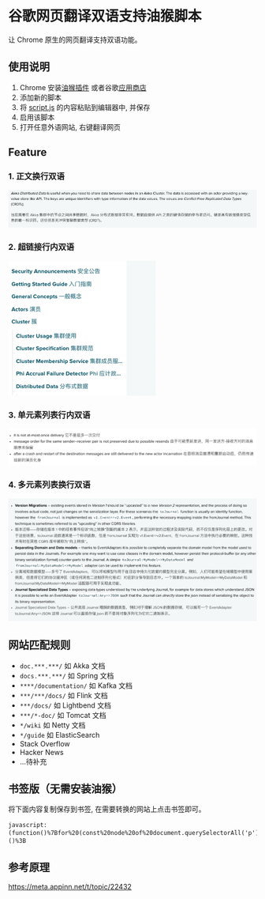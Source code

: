 # 谷歌网页翻译双语支持油猴脚本

让 Chrome 原生的网页翻译支持双语功能。

## 使用说明

1. Chrome 安装[油猴插件]('https://www.tampermonkey.net/') 或者谷歌[应用商店]('https://chrome.google.com/webstore/detail/tampermonkey/dhdgffkkebhmkfjojejmpbldmpobfkfo?hl=zh-CN')
2. 添加新的脚本
3. 将 [script.js](./script.js) 的内容粘贴到编辑器中, 并保存
4. 启用该脚本
5. 打开任意外语网站, 右键翻译网页

## Feature

### 1. 正文换行双语

![正文](/img/content.png)

### 2. 超链接行内双语

![超链接](/img/link.png)

### 3. 单元素列表行内双语

![列表](/img/tab-single.png)

### 4. 多元素列表换行双语

![多元素列表](/img/tab-multiple.png)


## 网站匹配规则

- `doc.***.***/`  如 Akka 文档
- `docs.***.***/` 如 Spring 文档
- `****/documentation/` 如 Kafka 文档
- `***/***/docs/` 如 Flink 文档
- `***/docs/` 如 Lightbend 文档
- `***/*-doc/` 如 Tomcat 文档
- `*/wiki` 如 Netty 文档
- `*/guide` 如 ElasticSearch
- Stack Overflow
- Hacker News
- ...待补充

## 书签版（无需安装油猴）

将下面内容复制保存到书签, 在需要转换的网站上点击书签即可。

```url
javascript:(function()%7Bfor%20(const%20node%20of%20document.querySelectorAll('p'))%20%7B%0A%20%20%20%20const%20copy%20%3D%20document.createElement(node.nodeName)%3B%0A%20%20%20%20copy.textContent%20%3D%20node.textContent%3B%0A%20%20%20%20node.parentElement.insertBefore(copy%2C%20node.nextElementSibling)%3B%0A%20%20%20%20node.setAttribute('translate'%2C%20'no')%3B%0A%7D%7D)()%3B
```


## 参考原理

https://meta.appinn.net/t/topic/22432

